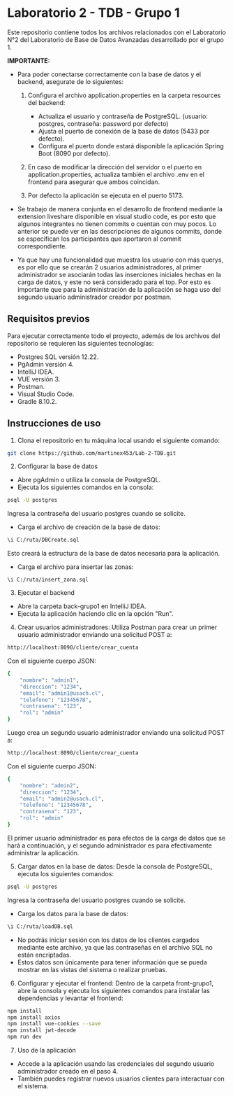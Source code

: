 # Laboratorio 2 - TDB - Grupo 1
Este repositorio contiene todos los archivos relacionados con el Laboratorio N°2 del Laboratorio de Base de Datos Avanzadas desarrollado por el grupo 1.

**IMPORTANTE:** 
- Para poder conectarse correctamente con la base de datos y el backend, asegurate de lo siguientes:
    1. Configura el archivo application.properties en la carpeta resources del backend:
        * Actualiza el usuario y contraseña de PostgreSQL. (usuario: postgres, contraseña: password por defecto)
        * Ajusta el puerto de conexión de la base de datos (5433 por defecto).
        * Configura el puerto donde estará disponible la aplicación Spring Boot (8090 por defecto).
    
    2. En caso de modificar la dirección del servidor o el puerto en application.properties, actualiza también el archivo .env en el frontend para asegurar que ambos coincidan.

    3. Por defecto la aplicación se ejecuta en el puerto 5173.
       
- Se trabajo de manera conjunta en el desarrollo de frontend mediante la extension liveshare disponible en visual studio code, es por esto que algunos integrantes no tienen commits o cuentan con muy pocos. Lo anterior se puede ver en las descripciones de algunos commits, donde se especifican los participantes que aportaron al commit correspondiente.
  
- Ya que hay una funcionalidad que muestra los usuario con más querys, es por ello que se crearán 2 usuarios administradores, al primer administrador se asociarán todas las inserciones iniciales hechas en la carga de datos, y este no será considerado para el top. Por esto es importante que para la administración de la aplicación se haga uso del segundo usuario administrador creador por postman.

## Requisitos previos
Para ejecutar correctamente todo el proyecto, además de los archivos del repositorio se requieren las siguientes tecnologías:
* Postgres SQL versión 12.22.
* PgAdmin versión 4.
* IntelliJ IDEA.
* VUE versión 3.
* Postman.
* Visual Studio Code.
* Gradle 8.10.2.

## Instrucciones de uso
1. Clona el repositorio en tu máquina local usando el siguiente comando:
```sh
git clone https://github.com/martinex453/Lab-2-TDB.git
```

2. Configurar la base de datos
* Abre pgAdmin o utiliza la consola de PostgreSQL.
* Ejecuta los siguientes comandos en la consola:
```sh
psql -U postgres
```
Ingresa la contraseña del usuario postgres cuando se solicite.
* Carga el archivo de creación de la base de datos: 
```sh
\i C:/ruta/DBCreate.sql  
```
Esto creará la estructura de la base de datos necesaria para la aplicación.
* Carga el archivo para insertar las zonas:
```
\i C:/ruta/insert_zona.sql
```

3. Ejecutar el backend
* Abre la carpeta back-grupo1 en IntelliJ IDEA.
* Ejecuta la aplicación haciendo clic en la opción "Run".

4. Crear usuarios administradores: 
Utiliza Postman para crear un primer usuario administrador enviando una solicitud POST a:
```sh
http://localhost:8090/cliente/crear_cuenta
```
Con el siguiente cuerpo JSON:
```sh
{
    "nombre": "admin1",
    "direccion": "1234",
    "email": "admin1@usach.cl",
    "telefono": "12345678",
    "contrasena": "123",
    "rol": "admin"
}
```

Luego crea un segundo usuario administrador enviando una solicitud POST a:
```sh
http://localhost:8090/cliente/crear_cuenta
```
Con el siguiente cuerpo JSON:
```sh
{
    "nombre": "admin2",
    "direccion": "1234",
    "email": "admin2@usach.cl",
    "telefono": "12345678",
    "contrasena": "123",
    "rol": "admin"
}
```
El primer usuario administrador es para efectos de la carga de datos que se hará a continuación, y el segundo administrador es para efectivamente administrar la aplicación.

5. Cargar datos en la base de datos: 
Desde la consola de PostgreSQL, ejecuta los siguientes comandos:
```sh
psql -U postgres
```
Ingresa la contraseña del usuario postgres cuando se solicite.
* Carga los datos para la base de datos: 
```sh
\i C:/ruta/loadDB.sql  
```
* No podrás iniciar sesión con los datos de los clientes cargados mediante este archivo, ya que las contraseñas en el archivo SQL no están encriptadas.
* Estos datos son únicamente para tener información que se pueda mostrar en las vistas del sistema o realizar pruebas.

6. Configurar y ejecutar el frontend: 
Dentro de la carpeta front-grupo1, abre la consola y ejecuta los siguientes comandos para instalar las dependencias y levantar el frontend:
```sh
npm install
npm install axios
npm install vue-cookies --save
npm install jwt-decode
npm run dev
```

7. Uso de la aplicación
* Accede a la aplicación usando las credenciales del segundo usuario administrador creado en el paso 4.
* También puedes registrar nuevos usuarios clientes para interactuar con el sistema.
